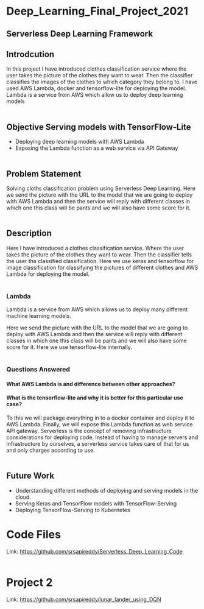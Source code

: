# Deep_Learning_Final_Project_2021</br>

## Serverless Deep Learning Framework</br>

## Introdcution</br>

In this project I have introduced clothes classification service where the user takes the picture of the clothes they want to wear. Then the classifier classifies the images of the clothes to which category they belong to. I have used AWS Lambda, docker and tensorflow-lite for deploying the model. Lambda is a service from AWS which allow us to deploy deep learning models</br></br>

## Objective Serving models with TensorFlow-Lite</br>
- Deploying deep learning models with AWS Lambda</br>
- Exposing the Lambda function as a web service via API Gateway</br></br>

## Problem Statement</br>
Solving cloths classification problem using Serverless Deep Learning. Here we send the picture with the URL to the model that we are going to deploy with AWS Lambda and then the service will reply with different classes in which one this class will be pants and we will also have some score for it.</br></br> 

## Description</br>

Here I have introduced a clothes classification service. Where the user takes the picture of the clothes they want to wear. Then the classifier tells the user the classified classification. Here we use keras and tensorflow for image classification for classifying the pictures of different clothes and AWS Lambda for deploying the model. </br></br> 

### Lambda</br>
Lambda is a service from AWS which allows us to deploy many different machine learning models.</br>

Here we send the picture with the URL to the model that we are going to deploy with AWS Lambda and then the service will reply with different classes in which one this class will be pants and we will also have some score for it.  Here we use tensorflow-lite internally.</br></br>

### Questions Answered</br>
#### What AWS Lambda is and difference between other approaches?</br>
#### What is the tensorflow-lite and why it is better for this particular use case?</br>
To this we will package everything in to a docker container and deploy it to AWS Lambda.  Finally, we will expose this Lambda function as web service API gateway.
Serverless is the concept of removing infrastructure considerations for deploying code. Instead of having to manage servers and infrastructure by ourselves, a serverless service takes care of that for us and only charges according to use.</br></br>

## Future Work</br>
- Understanding different methods of deploying and serving models in the cloud.</br>
- Serving Keras and TensorFlow models with TensorFlow-Serving</br>
- Deploying TensorFlow-Serving to Kubernetes</br>

# Code Files</br>
Link: https://github.com/srsapireddy/Serverless_Deep_Learning_Code</br></br>

# Project 2</br>
Link: https://github.com/srsapireddy/lunar_lander_using_DQN

